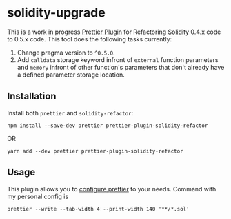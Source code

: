 # solidity-upgrade

This is a work in progress [Prettier Plugin](https://prettier.io/docs/en/plugins.html) for Refactoring [Solidity](https://github.com/ethereum/solidity) 0.4.x code to 0.5.x code.
This tool does the following tasks currently:
1) Change pragma version to `^0.5.0`.
2) Add `calldata` storage keyword infront of `external` function parameters and `memory` infront of other function's parameters that don't already have a defined parameter storage location.

## Installation 

Install both `prettier` and `solidity-refactor`:

```
npm install --save-dev prettier prettier-plugin-solidity-refactor
```
OR
```
yarn add --dev prettier prettier-plugin-solidity-refactor
```

## Usage

This plugin allows you to [configure prettier](https://prettier.io/docs/en/options.html) to your needs. Command with my personal config is

```
prettier --write --tab-width 4 --print-width 140 '**/*.sol'
```
